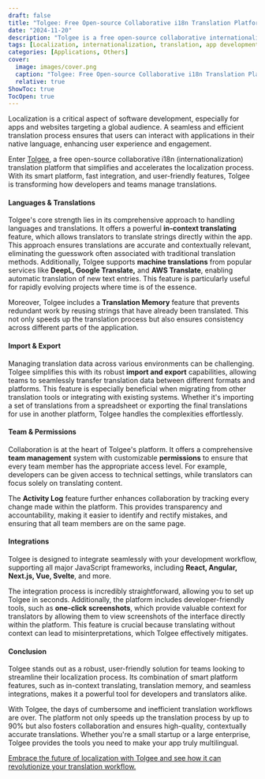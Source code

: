 ```yaml
---
draft: false
title: "Tolgee: Free Open-source Collaborative i18n Translation Platform"
date: "2024-11-20"
description: "Tolgee is a free open-source collaborative internationalization (i18n) platform that simplifies and accelerates the translation process for apps and websites. It offers in-context translation, machine translation support, translation memory, seamless integrations, and robust team management features to improve collaboration and ensure high-quality translations."
tags: [Localization, internationalization, translation, app development, open-source, collaboration, machine translation, translation memory, import/export, team management, integrations, JavaScript frameworks, React, Angular, Vue, Svelte.]
categories: [Applications, Others]
cover:
  image: images/cover.png
  caption: "Tolgee: Free Open-source Collaborative i18n Translation Platform"
  relative: true
ShowToc: true
TocOpen: true
---
```



Localization is a critical aspect of software development, especially for apps and websites targeting a global audience. A seamless and efficient translation process ensures that users can interact with applications in their native language, enhancing user experience and engagement. 

Enter [Tolgee](https://octabyte.io/applications/others/tolgee), a free open\-source collaborative i18n (internationalization) translation platform that simplifies and accelerates the localization process. With its smart platform, fast integration, and user\-friendly features, Tolgee is transforming how developers and teams manage translations.

#### **Languages \& Translations**

Tolgee's core strength lies in its comprehensive approach to handling languages and translations. It offers a powerful **in\-context translating** feature, which allows translators to translate strings directly within the app. This approach ensures translations are accurate and contextually relevant, eliminating the guesswork often associated with traditional translation methods. Additionally, Tolgee supports **machine translations** from popular services like **DeepL, Google Translate,** and **AWS Translate**, enabling automatic translation of new text entries. This feature is particularly useful for rapidly evolving projects where time is of the essence.

Moreover, Tolgee includes a **Translation Memory** feature that prevents redundant work by reusing strings that have already been translated. This not only speeds up the translation process but also ensures consistency across different parts of the application.

#### **Import \& Export**

Managing translation data across various environments can be challenging. Tolgee simplifies this with its robust **import and export** capabilities, allowing teams to seamlessly transfer translation data between different formats and platforms. This feature is especially beneficial when migrating from other translation tools or integrating with existing systems. Whether it's importing a set of translations from a spreadsheet or exporting the final translations for use in another platform, Tolgee handles the complexities effortlessly.

#### **Team \& Permissions**

Collaboration is at the heart of Tolgee's platform. It offers a comprehensive **team management** system with customizable **permissions** to ensure that every team member has the appropriate access level. For example, developers can be given access to technical settings, while translators can focus solely on translating content. 

The **Activity Log** feature further enhances collaboration by tracking every change made within the platform. This provides transparency and accountability, making it easier to identify and rectify mistakes, and ensuring that all team members are on the same page.

#### **Integrations**

Tolgee is designed to integrate seamlessly with your development workflow, supporting all major JavaScript frameworks, including **React, Angular, Next.js, Vue, Svelte**, and more. 

The integration process is incredibly straightforward, allowing you to set up Tolgee in seconds. Additionally, the platform includes developer\-friendly tools, such as **one\-click screenshots**, which provide valuable context for translators by allowing them to view screenshots of the interface directly within the platform. This feature is crucial because translating without context can lead to misinterpretations, which Tolgee effectively mitigates.

#### **Conclusion**

Tolgee stands out as a robust, user\-friendly solution for teams looking to streamline their localization process. Its combination of smart platform features, such as in\-context translating, translation memory, and seamless integrations, makes it a powerful tool for developers and translators alike. 

With Tolgee, the days of cumbersome and inefficient translation workflows are over. The platform not only speeds up the translation process by up to 90% but also fosters collaboration and ensures high\-quality, contextually accurate translations. Whether you're a small startup or a large enterprise, Tolgee provides the tools you need to make your app truly multilingual.

[Embrace the future of localization with Tolgee and see how it can revolutionize your translation workflow.](https://octabyte.io/applications/others/tolgee)



